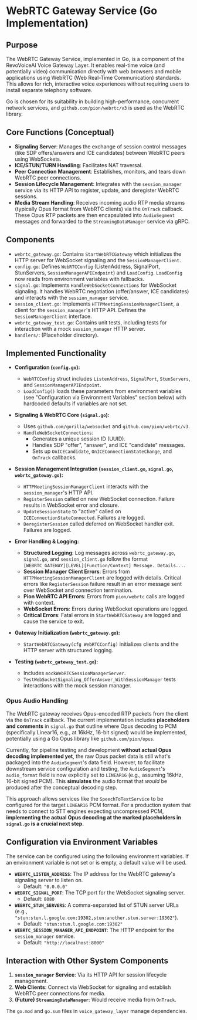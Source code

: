 # WebRTC Gateway Service (Go Implementation)

## Purpose

The WebRTC Gateway Service, implemented in Go, is a component of the RevoVoiceAI Voice Gateway Layer. It enables real-time voice (and potentially video) communication directly with web browsers and mobile applications using WebRTC (Web Real-Time Communication) standards. This allows for rich, interactive voice experiences without requiring users to install separate telephony software.

Go is chosen for its suitability in building high-performance, concurrent network services, and `github.com/pion/webrtc/v3` is used as the WebRTC library.

## Core Functions (Conceptual)

*   **Signaling Server**: Manages the exchange of session control messages (like SDP offers/answers and ICE candidates) between WebRTC peers using WebSockets.
*   **ICE/STUN/TURN Handling**: Facilitates NAT traversal.
*   **Peer Connection Management**: Establishes, monitors, and tears down WebRTC peer connections.
*   **Session Lifecycle Management**: Integrates with the `session_manager` service via its HTTP API to register, update, and deregister WebRTC sessions.
*   **Media Stream Handling**: Receives incoming audio RTP media streams (typically Opus format from WebRTC clients) via the `OnTrack` callback. These Opus RTP packets are then encapsulated into `AudioSegment` messages and forwarded to the `StreamingDataManager` service via gRPC.

## Components

*   `webrtc_gateway.go`: Contains `StartWebRTCGateway` which initializes the HTTP server for WebSocket signaling and the `SessionManagerClient`.
*   `config.go`: Defines `WebRTCConfig` (ListenAddress, SignalPort, StunServers, `SessionManagerAPIEndpoint`) and `LoadConfig`. `LoadConfig` now reads from environment variables with fallbacks.
*   `signal.go`: Implements `HandleWebSocketConnections` for WebSocket signaling. It handles WebRTC negotiation (offer/answer, ICE candidates) and interacts with the `session_manager` service.
*   `session_client.go`: Implements `HTTPMeetingSessionManagerClient`, a client for the `session_manager`'s HTTP API. Defines the `SessionManagerClient` interface.
*   `webrtc_gateway_test.go`: Contains unit tests, including tests for interaction with a mock `session_manager` HTTP server.
*   `handlers/`: (Placeholder directory).

## Implemented Functionality

*   **Configuration (`config.go`):**
    *   `WebRTCConfig` struct includes `ListenAddress`, `SignalPort`, `StunServers`, and `SessionManagerAPIEndpoint`.
    *   `LoadConfig()` loads these parameters from environment variables (see "Configuration via Environment Variables" section below) with hardcoded defaults if variables are not set.

*   **Signaling & WebRTC Core (`signal.go`):**
    *   Uses `github.com/gorilla/websocket` and `github.com/pion/webrtc/v3`.
    *   `HandleWebSocketConnections`:
        *   Generates a unique session ID (UUID).
        *   Handles SDP "offer", "answer", and ICE "candidate" messages.
        *   Sets up `OnICECandidate`, `OnICEConnectionStateChange`, and `OnTrack` callbacks.

*   **Session Management Integration (`session_client.go`, `signal.go`, `webrtc_gateway.go`):**
    *   `HTTPMeetingSessionManagerClient` interacts with the `session_manager`'s HTTP API.
    *   `RegisterSession` called on new WebSocket connection. Failure results in WebSocket error and closure.
    *   `UpdateSessionState` to "active" called on `ICEConnectionStateConnected`. Failures are logged.
    *   `DeregisterSession` called deferred on WebSocket handler exit. Failures are logged.

*   **Error Handling & Logging:**
    *   **Structured Logging**: Log messages across `webrtc_gateway.go`, `signal.go`, and `session_client.go` follow the format `[WEBRTC_GATEWAY][LEVEL][Function/Context] Message. Details...`.
    *   **Session Manager Client Errors**: Errors from `HTTPMeetingSessionManagerClient` are logged with details. Critical errors like `RegisterSession` failure result in an error message sent over WebSocket and connection termination.
    *   **Pion WebRTC API Errors**: Errors from `pion/webrtc` calls are logged with context.
    *   **WebSocket Errors**: Errors during WebSocket operations are logged.
    *   **Critical Errors**: Fatal errors in `StartWebRTCGateway` are logged and cause the service to exit.

*   **Gateway Initialization (`webrtc_gateway.go`):**
    *   `StartWebRTCGateway(cfg WebRTCConfig)` initializes clients and the HTTP server with structured logging.

*   **Testing (`webrtc_gateway_test.go`):**
    *   Includes `mockWebRTCSessionManagerServer`.
    *   `TestWebSocketSignaling_OfferAnswer_WithSessionManager` tests interactions with the mock session manager.

### Opus Audio Handling
The WebRTC gateway receives Opus-encoded RTP packets from the client via the `OnTrack` callback. The current implementation includes **placeholders and comments** in `signal.go` that outline where Opus decoding to PCM (specifically Linear16, e.g., at 16kHz, 16-bit signed) would be implemented, potentially using a Go Opus library like `github.com/pion/opus`.

Currently, for pipeline testing and development **without actual Opus decoding implemented yet**, the raw Opus packet data is still what's packaged into the `AudioSegment`'s data field. However, to facilitate downstream service configuration and testing, the `AudioSegment`'s `audio_format` field is now explicitly set to `LINEAR16` (e.g., assuming 16kHz, 16-bit signed PCM). This **simulates** the audio format that *would* be produced after the conceptual decoding step.

This approach allows services like the `SpeechToTextService` to be configured for the target `LINEAR16` PCM format. For a production system that needs to connect to STT engines expecting uncompressed PCM, **implementing the actual Opus decoding at the marked placeholders in `signal.go` is a crucial next step.**

## Configuration via Environment Variables

The service can be configured using the following environment variables. If an environment variable is not set or is empty, a default value will be used.

*   **`WEBRTC_LISTEN_ADDRESS`**: The IP address for the WebRTC gateway's signaling server to listen on.
    *   Default: `"0.0.0.0"`
*   **`WEBRTC_SIGNAL_PORT`**: The TCP port for the WebSocket signaling server.
    *   Default: `8080`
*   **`WEBRTC_STUN_SERVERS`**: A comma-separated list of STUN server URLs (e.g., `"stun:stun.l.google.com:19302,stun:another.stun.server:19302"`).
    *   Default: `"stun:stun.l.google.com:19302"`
*   **`WEBRTC_SESSION_MANAGER_API_ENDPOINT`**: The HTTP endpoint for the `session_manager` service.
    *   Default: `"http://localhost:8000"`

## Interaction with Other System Components

1.  **`session_manager` Service**: Via its HTTP API for session lifecycle management.
2.  **Web Clients**: Connect via WebSocket for signaling and establish WebRTC peer connections for media.
3.  **(Future) `StreamingDataManager`**: Would receive media from `OnTrack`.

The `go.mod` and `go.sum` files in `voice_gateway_layer` manage dependencies.
